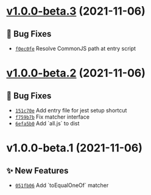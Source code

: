 # [v1.0.0-beta.3](https://github.com/TomokiMiyauci/jest-extended-plus/compare/v1.0.0-beta.2...v1.0.0-beta.3) (2021-11-06)

## 🐛 Bug Fixes

- [`f0ec0fe`](https://github.com/TomokiMiyauci/jest-extended-plus/commit/f0ec0fe) Resolve CommonJS path at entry script

# [v1.0.0-beta.2](https://github.com/TomokiMiyauci/jest-extended-plus/compare/v1.0.0-beta.1...v1.0.0-beta.2) (2021-11-06)

## 🐛 Bug Fixes

- [`151c70e`](https://github.com/TomokiMiyauci/jest-extended-plus/commit/151c70e) Add entry file for jest setup shortcut
- [`f759b7b`](https://github.com/TomokiMiyauci/jest-extended-plus/commit/f759b7b) Fix matcher interface
- [`6efa5b0`](https://github.com/TomokiMiyauci/jest-extended-plus/commit/6efa5b0) Add &#x60;all.js&#x60; to dist

# v1.0.0-beta.1 (2021-11-06)

## ✨ New Features

- [`051fb06`](https://github.com/TomokiMiyauci/jest-extended-plus/commit/051fb06) Add &#x60;toEqualOneOf&#x60; matcher
